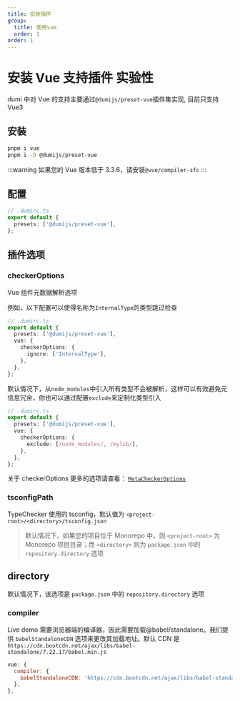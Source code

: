 ```yaml
---
title: 安装插件
group:
  title: 使用vue
  order: 1
order: 1
---
```


# 安装 Vue 支持插件 <Badge>实验性</Badge>

dumi 中对 Vue 的支持主要通过`@dumijs/preset-vue`插件集实现, 目前只支持 Vue3

## 安装

```bash
pnpm i vue
pnpm i -D @dumijs/preset-vue
```

:::warning
如果您的 Vue 版本低于 3.3.6，请安装`@vue/compiler-sfc`
:::

## 配置

```ts
// .dumirc.ts
export default {
  presets: ['@dumijs/preset-vue'],
};
```

## 插件选项

### checkerOptions

Vue 组件元数据解析选项

例如，以下配置可以使得名称为`InternalType`的类型跳过检查

```ts
// .dumirc.ts
export default {
  presets: ['@dumijs/preset-vue'],
  vue: {
    checkerOptions: {
      ignore: ['InternalType'],
    },
  },
};
```

默认情况下，从`node_modules`中引入所有类型不会被解析，这样可以有效避免元信息冗余，你也可以通过配置`exclude`来定制化类型引入

```ts
// .dumirc.ts
export default {
  presets: ['@dumijs/preset-vue'],
  vue: {
    checkerOptions: {
      exclude: [/node_modules/, /mylib/],
    },
  },
};
```

关于 checkerOptions 更多的选项请查看： [`MetaCheckerOptions`](https://github.com/umijs/dumi/tree/master/suites/dumi-vue-meta/README.md#metacheckeroptions)

### tsconfigPath

TypeChecker 使用的 tsconfig，默认值为 `<project-root>/<directory>/tsconfig.json`

> 默认情况下，如果您的项目位于 Monorepo 中，则 `<project-root>` 为 Monorepo 项目目录；而 `<directory>` 则为 `package.json` 中的 `repository.directory` 选项

## directory

默认情况下，该选项是 `package.json` 中的 `repository.directory` 选项

### compiler

Live demo 需要浏览器端的编译器，因此需要加载@babel/standalone。我们提供 `babelStandaloneCDN` 选项来更改其加载地址。默认 CDN 是
`https://cdn.bootcdn.net/ajax/libs/babel-standalone/7.22.17/babel.min.js`

```js
vue: {
  compiler: {
    babelStandaloneCDN: 'https://cdn.bootcdn.net/ajax/libs/babel-standalone/7.22.17/babel.min.js'
  },
},
```
